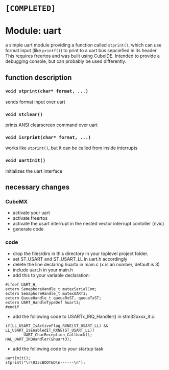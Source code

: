 # `[COMPLETED]`
# Module: uart
a simple uart module providing a function called `stprint()`, which can use format input (like `printf()`) to print to a uart bus sepciefied in its header. This requires freertos and was built using CubeIDE. Intended to provide a debugging console, but can probably be used differently.
## function description
### `void stprint(char* format, ...)`
sends format input over uart
### `void stclear()`
prints ANSI clearscreen command over uart
### `void isrprint(char* format, ...)`
works like `stprint()`, but it can be called from inside interrupts
### `void uartInit()`
initializes the uart interface

## necessary changes
### CubeMX
* activate your uart
* activate freertos
* activate the usart interrupt in the nested vector interrupt contoller (nvic)
* generate code
### code
* drop the files/dirs in this directory in your toplevel project folder.
* set ST_USART and ST_USART_LL in uart.h accordingly
* delete the line declaring huartx in main.c (x is an number, default is 3)
* include uart.h in your main.h
* add this to your variable declaration:
```
#ifdef UART_H_
extern SemaphoreHandle_t mutexSerialCom;
extern SemaphoreHandle_t mutexUART3;
extern QueueHandle_t queueRxST, queueTxST;
extern UART_HandleTypeDef huart3;
#endif
```

* add the following code to USARTx_IRQ_Handler() in stm32xxxx_it.c:
```
if(LL_USART_IsActiveFlag_RXNE(ST_USART_LL) && LL_USART_IsEnabledIT_RXNE(ST_USART_LL))
        UART_CharReception_Callback();
HAL_UART_IRQHandler(&huart3);
```

* add the following code to your startup task
```
uartInit();
stprint("\r\033cBOOTED\n------\n");
```
